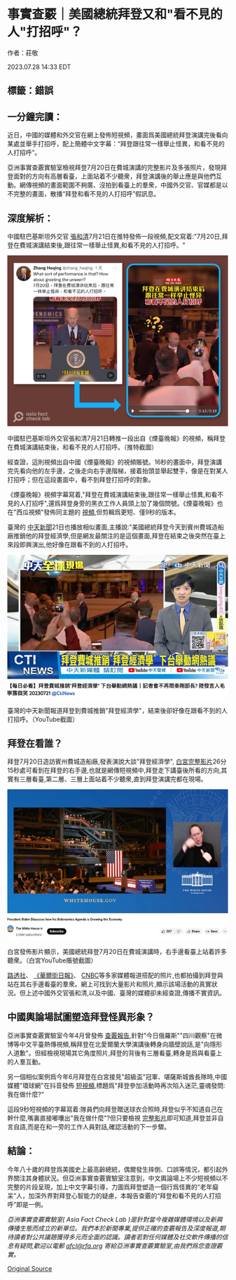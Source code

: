 # 事實查覈｜美國總統拜登又和"看不見的人"打招呼"？

作者：莊敬

2023.07.28 14:33 EDT

## 標籤：錯誤

## 一分鐘完讀：

近日，中國的媒體和外交官在網上發佈短視頻，畫面爲美國總統拜登演講完後看向某處並舉手打招呼，配上簡體中文字幕：“拜登跟往常一樣舉止怪異，和看不見的人打招呼”。

亞洲事實查覈實驗室檢視拜登7月20日在費城演講的完整影片及多張照片，發現拜登面對的方向有高層看臺，上面站着不少聽衆，拜登演講後的舉止應是與他們互動。網傳視頻的畫面範圍不夠廣、沒拍到看臺上的羣衆，中國外交官、官媒都是以不完整的畫面，散播“拜登和看不見的人打招呼”假訊息。

## 深度解析：

中國駐巴基斯坦外交官 [張和清](https://twitter.com/zhang_heqing/status/1682184313717006337)7月21日在推特發佈一段視頻,配文寫着:"7月20日,拜登在費城演講結束後,跟往常一樣舉止怪異,和看不見的人打招呼。"

![中國駐巴基斯坦外交官張和清7月21日轉推一段出自《煙臺晚報》的視頻，稱拜登在費城演講結束後，和看不見的人打招呼。（推特截圖）](images/OL55CWFCWRWIOO62ZJSCBDVUW4.png)

中國駐巴基斯坦外交官張和清7月21日轉推一段出自《煙臺晚報》的視頻，稱拜登在費城演講結束後，和看不見的人打招呼。（推特截圖）

經查證，這則視頻出自中國《煙臺晚報》的視頻賬號。16秒的畫面中，拜登演講完先看向他的左手邊，之後走向右手邊階梯，接着抬頭並舉起雙手，像是在對某人打招呼；但在這段畫面中，看不到拜登打招呼的對象。

《煙臺晚報》視頻字幕寫着,"拜登在費城演講結束後,跟往常一樣舉止怪異,和看不見的人打招呼",還爲拜登身旁的黑衣工作人員頭上加了幾個問號。《煙臺晚報》也在"西瓜視頻"發佈同主題的 [視頻](https://www.ixigua.com/7258186308466508351?logTag=df69fad2a98ae43ff3a3),但剪輯爲更短、僅9秒的版本。

臺灣的 [中天新聞](https://www.youtube.com/watch?v=4Gvd6IoC9Qg)21日也播放相似畫面,主播說:"美國總統拜登今天到賓州費城造船廠推銷他的拜登經濟學,但是網友最關注的是這個畫面,拜登在結束之後突然在臺上來段即興演出,他好像在跟看不到的人打招呼。

![臺灣的中天新聞報道拜登到費城推銷"拜登經濟學"，結束後卻好像在跟看不到的人打招呼。（YouTube截圖）](images/5CYYE5V3AARJFRECVVCZMHHBBQ.png)

臺灣的中天新聞報道拜登到費城推銷"拜登經濟學"，結束後卻好像在跟看不到的人打招呼。（YouTube截圖）

## 拜登在看誰？

拜登7月20日造訪賓州費城造船廠,發表演說大談"拜登經濟學", [白宮完整影片](https://www.youtube.com/watch?v=_ZA5m8oUA7Y&t=1577s)26分15秒處可看到在拜登的右手邊,也就是網傳短視頻中,拜登走下講臺後所看的方向,其實有三層看臺,第二層、三層上面站着不少聽衆,直到拜登演講完都在現場。

![白宮發佈影片顯示，美國總統拜登7月20日在費城演講時，右手邊看臺上站着許多聽衆。（白宮YouTube賬號截圖）](images/EX6D6KRBPGZGRWJ3Z2WMV6QLQA.png)

白宮發佈影片顯示，美國總統拜登7月20日在費城演講時，右手邊看臺上站着許多聽衆。（白宮YouTube賬號截圖）

[路透社](https://www.reuters.com/world/us/bidens-tough-sell-pennsylvania-green-energy-union-workers-2023-07-20/)、 [《華爾街日報》](https://www.wsj.com/articles/biden-goes-all-in-on-bidenomics-voters-arent-buying-it-102be20a)、 [CNBC](https://www.cnbc.com/2023/07/20/white-house-bidenomics-low-poll-numbers.html)等多家媒體報道搭配的照片,也都拍攝到拜登與站在其右手邊看臺的羣衆。網上可找到大量影片和照片,顯示該場活動的真實狀況。但上述中國外交官張和清,以及中國、臺灣的媒體卻未經查證,傳播不實資訊。

## 中國輿論場試圖塑造拜登怪異形象？

亞洲事實查覈實驗室今年4月曾發佈 [查覈報告](https://www.rfa.org/cantonese/news/factcheck/biden-04202023074358.html),針對"今日俄羅斯""四川觀察"在微博等中文平臺熱傳視頻,稱拜登在北愛爾蘭大學演講後轉身向牆壁說話,是"向隱形人道歉"。但經檢視現場其它角度照片,拜登的背後有三層看臺,轉身是爲與看臺上的人羣互動。

另一個相似案例爲今年6月拜登在白宮接見"超級盃"冠軍、堪薩斯城酋長隊時,中國媒體"環球網"在抖音發佈 [短視頻](https://www.douyin.com/video/7241764557264342330),標題爲"拜登參加活動時再次陷入迷茫,靈魂發問:我在做什麼?"

這段9秒短視頻的字幕寫着:隊員們向拜登贈送球衣合照時,拜登似乎不知道自己在幹什麼,嘴裏直接嘟囔出"我在做什麼"?但只要檢視 [完整影片](https://www.youtube.com/watch?v=Iw5kC54Ooq0)即可知道,拜登並非自言自語,而是在和一旁的工作人員對話,確認活動的下一步驟。

## 結論：

今年八十歲的拜登爲美國史上最高齡總統，偶爾發生摔倒、口誤等情況，都引起外界關注其身體狀況。但亞洲事實查覈實驗室注意到，中文輿論場上不少短視頻以不完整的片段呈現，加上中文字幕引導，力圖爲拜登塑造一個行爲怪異的“老年癡呆”人，加深外界對拜登心智能力的疑慮，本報告查覈的“拜登和看不見的人打招呼”即是一例。

*亞洲事實查覈實驗室(* *Asia Fact Check Lab* *)是針對當今複雜媒體環境以及新興傳播生態而成立的新單位。我們本於新聞專業,提供正確的查覈報告及深度報道,期待讀者對公共議題獲得多元而全面的認識。讀者若對任何媒體及社交軟件傳播的信息有疑問,歡迎以電郵* *afcl@rfa.org* *寄給亞洲事實查覈實驗室,由我們爲您查證覈實。*



[Original Source](https://www.rfa.org/mandarin/shishi-hecha/hc-07282023142407.html)